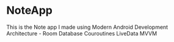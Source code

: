 # NoteApp
This is the Note app I made using Modern Android Development Architecture -
Room Database
Couroutines
LiveData
MVVM
